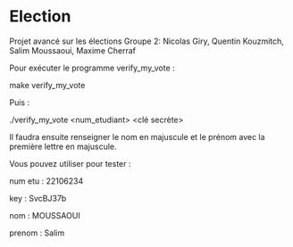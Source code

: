 # Election
Projet avancé sur les élections
Groupe 2: Nicolas Giry, Quentin Kouzmitch, Salim Moussaoui, Maxime Cherraf

Pour exécuter le programme verify_my_vote :

make verify_my_vote

Puis : 

./verify_my_vote <num_etudiant> <clé secrète>

Il faudra ensuite renseigner le nom en majuscule et le prénom avec la première lettre en majuscule.

Vous pouvez utiliser pour tester : 

num etu : 22106234

key : SvcBJ37b

nom : MOUSSAOUI

prenom : Salim
